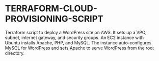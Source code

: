 # TERRAFORM-CLOUD-PROVISIONING-SCRIPT
Terraform script to deploy a WordPress site on AWS. It sets up a VPC, subnet, internet gateway, and security groups. An EC2 instance with Ubuntu installs Apache, PHP, and MySQL. The instance auto-configures MySQL for WordPress and sets Apache to serve WordPress from the root directory.
